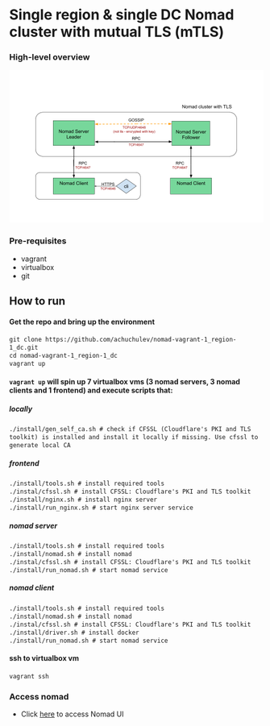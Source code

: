 # Single region & single DC Nomad cluster with mutual TLS (mTLS) 

### High-level overview

<img src="diagrams/Nomad_with_mTLS.png" />

### Pre-requisites

- vagrant
- virtualbox
- git

## How to run

#### Get the repo and bring up the environment

```
git clone https://github.com/achuchulev/nomad-vagrant-1_region-1_dc.git
cd nomad-vagrant-1_region-1_dc
vagrant up
```

#### `vagrant up` will spin up 7 virtualbox vms (3 nomad servers, 3 nomad clients and 1 frontend) and execute scripts that:

##### locally

```
./install/gen_self_ca.sh # check if CFSSL (Cloudflare's PKI and TLS toolkit) is installed and install it locally if missing. Use cfssl to generate local CA

```

##### frontend

```
./install/tools.sh # install required tools
./instal/cfssl.sh # install CFSSL: Cloudflare's PKI and TLS toolkit
./install/nginx.sh # install nginx server
./install/run_nginx.sh # start nginx server service
```

##### nomad server

```
./install/tools.sh # install required tools
./install/nomad.sh # install nomad
./instal/cfssl.sh # install CFSSL: Cloudflare's PKI and TLS toolkit
./install/run_nomad.sh # start nomad service
```

##### nomad client

```
./install/tools.sh # install required tools
./install/nomad.sh # install nomad
./instal/cfssl.sh # install CFSSL: Cloudflare's PKI and TLS toolkit
./install/driver.sh # install docker
./install/run_nomad.sh # start nomad service
```

#### ssh to virtualbox vm

```
vagrant ssh
```

### Access nomad

- Click [here](http://192.168.10.250) to access Nomad UI
